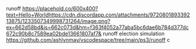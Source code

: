 runoff
https://placehold.co/600x400?text=Hello+Worldhttps://cdn.discordapp.com/attachments/972080189339213875/1233507349998731264/image.png?ex=662d58bd&is=662c073d&hm=f363f4052a77aba5bc6dae6b784d377dc672c90b8c7589ea02bde13661807af7&
runoff election simulation
https://github.com/ashlynmay/vscodespace/tree/main/ps3/runoff
c